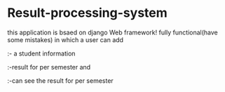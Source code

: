 # Result-processing-system

this application is bsaed on django Web framework! fully functional(have some mistakes) in which a user can add 
   
  
  
  
  
  
  
  :- a student information 

  :-result for per semester and  

  :-can see the result for per semester
